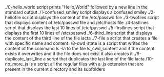 ./0-hello_world script prints "Hello,World" followed by a new line in the standard output
./1-confused_smiley script displays a confused smiley
./2-hellofile script displays the content of the /etc/passwd file
./3-twofiles script that displays content of /etc/passwd file and /etc/hosts file
./4-lastlines script that displays the last 10 lines of /etc/passwd
./5-firstlines script that displays the first 10 lines of /etc/passwd
./6-third_line script that displays the content of the third line of the file iacta
./7-file a script that creates a file with specific name and content
./8-cwd_state is a script that writes the content of the command ls -la to the file ls_cwd_content and if the content exists it overwrites and if the file does not exist it also creates it
./9-duplicate_last_line a script that duplicates the last line of the file iacta./10-no_more_js is  a script all the regular files with a .js extension that are present in the current directory and its subfolders
